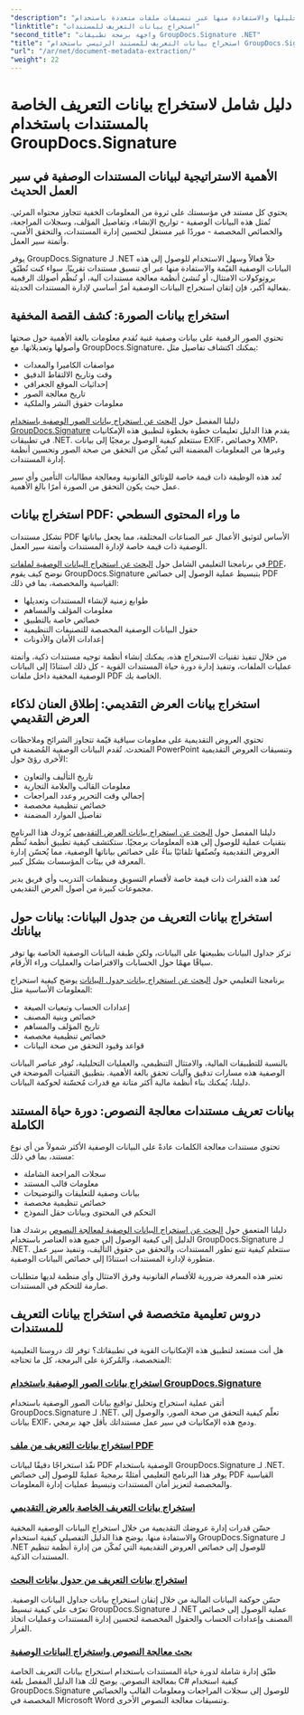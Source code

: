 ```yaml
---
"description": "تعرّف على كيفية استخراج بيانات تعريف المستندات وتحليلها والاستفادة منها عبر تنسيقات ملفات متعددة باستخدام GroupDocs.Signature لـ .NET. حسّن الأمان، وسهّل سير العمل، واكتسب رؤى قيّمة حول المستندات."
"linktitle": "استخراج بيانات التعريف للمستندات"
"second_title": "واجهة برمجة تطبيقات GroupDocs.Signature .NET"
"title": "استخراج بيانات التعريف للمستند الرئيسي باستخدام GroupDocs.Signature لـ .NET"
"url": "/ar/net/document-metadata-extraction/"
"weight": 22
---
```


# دليل شامل لاستخراج بيانات التعريف الخاصة بالمستندات باستخدام GroupDocs.Signature

## الأهمية الاستراتيجية لبيانات المستندات الوصفية في سير العمل الحديث

يحتوي كل مستند في مؤسستك على ثروة من المعلومات الخفية تتجاوز محتواه المرئي. تُمثل هذه البيانات الوصفية - تواريخ الإنشاء، وتفاصيل المؤلف، وسجلات المراجعة، والخصائص المخصصة - موردًا غير مستغل لتحسين إدارة المستندات، والتحقق الأمني، وأتمتة سير العمل.

يوفر GroupDocs.Signature لـ .NET حلاً فعالاً وسهل الاستخدام للوصول إلى هذه البيانات الوصفية القيّمة والاستفادة منها عبر أي تنسيق مستندات تقريبًا. سواء كنت تُطبّق بروتوكولات الامتثال، أو تُنشئ أنظمة معالجة مستندات آلية، أو تُنظّم أصولك الرقمية بفعالية أكبر، فإن إتقان استخراج البيانات الوصفية أمرٌ أساسي لإدارة المستندات الحديثة.

## استخراج بيانات الصورة: كشف القصة المخفية

تحتوي الصور الرقمية على بيانات وصفية غنية تُقدم معلومات بالغة الأهمية حول صحتها وأصولها وتعديلاتها. مع GroupDocs.Signature، يمكنك اكتشاف تفاصيل مثل:

- مواصفات الكاميرا والمعدات
- وقت وتاريخ الالتقاط الدقيق
- إحداثيات الموقع الجغرافي
- تاريخ معالجة الصور
- معلومات حقوق النشر والملكية

دليلنا المفصل حول [البحث عن استخراج بيانات الصور الوصفية باستخدام GroupDocs.Signature](./search-image-metadata-extraction/) يقدم هذا الدليل تعليمات خطوة بخطوة لتطبيق هذه الإمكانيات في تطبيقات .NET. ستتعلم كيفية الوصول برمجيًا إلى بيانات EXIF، وخصائص XMP، وغيرها من المعلومات المضمنة التي تُمكّن من التحقق من صحة الصور وتحسين أنظمة إدارة المستندات.

تُعد هذه الوظيفة ذات قيمة خاصة للوثائق القانونية ومعالجة مطالبات التأمين وأي سير عمل حيث يكون التحقق من الصورة أمرًا بالغ الأهمية.

## استخراج بيانات PDF: ما وراء المحتوى السطحي

تشكل مستندات PDF الأساس لتوثيق الأعمال عبر الصناعات المختلفة، مما يجعل بياناتها الوصفية ذات قيمة خاصة لإدارة المستندات وأتمتة سير العمل.

في برنامجنا التعليمي الشامل حول [البحث عن استخراج البيانات الوصفية لملفات PDF](./search-pdf-metadata-extraction/)، نوضح كيف يقوم GroupDocs.Signature بتبسيط عملية الوصول إلى خصائص PDF القياسية والمخصصة، بما في ذلك:

- طوابع زمنية لإنشاء المستندات وتعديلها
- معلومات المؤلف والمساهم
- خصائص خاصة بالتطبيق
- حقول البيانات الوصفية المخصصة للتصنيفات التنظيمية
- إعدادات الأمان والأذونات

من خلال تنفيذ تقنيات الاستخراج هذه، يمكنك إنشاء أنظمة توجيه مستندات ذكية، وأتمتة عمليات الملفات، وتنفيذ إدارة دورة حياة المستندات القوية - كل ذلك استنادًا إلى البيانات الوصفية المخفية داخل ملفات PDF الخاصة بك.

## استخراج بيانات العرض التقديمي: إطلاق العنان لذكاء العرض التقديمي

تحتوي العروض التقديمية على معلومات سياقية قيّمة تتجاوز الشرائح وملاحظات المتحدث. تُقدم البيانات الوصفية المُضمنة في PowerPoint وتنسيقات العروض التقديمية الأخرى رؤىً حول:

- تاريخ التأليف والتعاون
- معلومات القالب والعلامة التجارية
- إجمالي وقت التحرير وعدد المراجعات
- خصائص تنظيمية مخصصة
- تفاصيل الموارد المضمنة

دليلنا المفصل حول [البحث عن استخراج بيانات العرض التقديمي](./search-presentation-metadata-extraction/) يُزودك هذا البرنامج بتقنيات عملية للوصول إلى هذه المعلومات برمجيًا. ستكتشف كيفية تطبيق أنظمة تُنظّم العروض التقديمية وتُصنّفها تلقائيًا بناءً على خصائص بياناتها الوصفية، مما يُحسّن إدارة المعرفة في بيئات المؤسسات بشكل كبير.

تُعد هذه القدرات ذات قيمة خاصة لأقسام التسويق ومنظمات التدريب وأي فريق يدير مجموعات كبيرة من أصول العرض التقديمي.

## استخراج بيانات التعريف من جدول البيانات: بيانات حول بياناتك

تركز جداول البيانات بطبيعتها على البيانات، ولكن طبقة البيانات الوصفية الخاصة بها توفر سياقًا مهمًا حول الحسابات والافتراضات والعمليات وراء الأرقام.

برنامجنا التعليمي حول [البحث عن استخراج بيانات جدول البيانات](./search-spreadsheet-metadata-extraction/) يوضح كيفية استخراج المعلومات الأساسية مثل:

- إعدادات الحساب وتبعيات الصيغة
- خصائص وبنية المصنف
- تاريخ المؤلف والمساهم
- خصائص تنظيمية مخصصة
- قواعد وقيود التحقق من صحة البيانات

بالنسبة للتطبيقات المالية، والامتثال التنظيمي، والعمليات التحليلية، تُوفر عناصر البيانات الوصفية هذه مسارات تدقيق وآليات تحقق بالغة الأهمية. بتطبيق التقنيات الموضحة في دليلنا، يُمكنك بناء أنظمة مالية أكثر متانة مع قدرات مُحسّنة لحوكمة البيانات.

## بيانات تعريف مستندات معالجة النصوص: دورة حياة المستند الكاملة

تحتوي مستندات معالجة الكلمات عادةً على البيانات الوصفية الأكثر شمولاً من أي نوع مستند، بما في ذلك:

- سجلات المراجعة الشاملة
- معلومات قالب المستند
- بيانات وصفية للتعليقات والتوضيحات
- خصائص تنظيمية مخصصة
- التحكم في المحتوى وبيانات حقل النموذج

دليلنا المتعمق حول [البحث عن استخراج البيانات الوصفية لمعالجة النصوص](./search-word-processing-metadata-extraction/) يرشدك هذا الدليل إلى كيفية الوصول إلى جميع هذه العناصر باستخدام GroupDocs.Signature لـ .NET. ستتعلم كيفية تتبع تطور المستندات، والتحقق من حقوق التأليف، وتنفيذ سير عمل متطورة لإدارة المستندات استنادًا إلى خصائص البيانات الوصفية.

تعتبر هذه المعرفة ضرورية للأقسام القانونية وفرق الامتثال وأي منظمة لديها متطلبات صارمة للتحكم في المستندات.

## دروس تعليمية متخصصة في استخراج بيانات التعريف للمستندات

هل أنت مستعد لتطبيق هذه الإمكانيات القوية في تطبيقاتك؟ توفر لك دروسنا التعليمية المتخصصة، والمُركزة على البرمجة، كل ما تحتاجه:

### [استخراج بيانات الصور الوصفية باستخدام GroupDocs.Signature](./search-image-metadata-extraction/)
أتقن عملية استخراج وتحليل تواقيع بيانات الصور الوصفية باستخدام GroupDocs.Signature لـ .NET. تعلّم كيفية التحقق من صحة الصور، والوصول إلى بيانات EXIF، ودمج هذه الإمكانيات في سير عمل مستنداتك بأقل جهد برمجي.

### [استخراج بيانات التعريف من ملف PDF](./search-pdf-metadata-extraction/)
نفّذ استخراجًا دقيقًا لبيانات PDF الوصفية باستخدام GroupDocs.Signature لـ .NET. يوفر هذا البرنامج التعليمي أمثلةً برمجيةً عمليةً للوصول إلى خصائص PDF القياسية والمخصصة لتعزيز أمان المستندات وتبسيط عمليات إدارة المعلومات.

### [استخراج بيانات التعريف الخاصة بالعرض التقديمي](./search-presentation-metadata-extraction/)
حسّن قدرات إدارة عروضك التقديمية من خلال استخراج البيانات الوصفية المخفية والاستفادة منها. يوضح هذا الدليل التفصيلي كيفية استخدام GroupDocs.Signature لـ .NET للوصول إلى خصائص العروض التقديمية التي تُمكّن من إدارة أنظمة تنظيم المستندات الذكية.

### [استخراج بيانات التعريف من جدول بيانات البحث](./search-spreadsheet-metadata-extraction/)
حسّن حوكمة البيانات المالية من خلال إتقان استخراج بيانات جداول البيانات الوصفية. تعرّف على كيفية تبسيط GroupDocs.Signature لـ .NET عملية الوصول إلى خصائص المصنف وإعدادات الحساب والحقول المخصصة لتحسين إدارة المستندات وعمليات اتخاذ القرار.

### [بحث معالجة النصوص واستخراج البيانات الوصفية](./search-word-processing-metadata-extraction/)
طبّق إدارة شاملة لدورة حياة المستندات باستخدام استخراج بيانات التعريف الخاصة بمعالجة النصوص. يوضح لك هذا الدليل المفصل بلغة C# كيفية استخدام GroupDocs.Signature للوصول إلى سجلات المراجعات ومعلومات القالب والخصائص المخصصة في Microsoft Word وتنسيقات معالجة النصوص الأخرى.